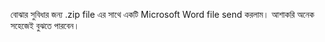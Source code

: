 বোঝার সুবিধার জন্য .zip file এর সাথে একটি Microsoft Word file send করলাম। আশাকরি অনেক সহেজেই বুঝতে পারবেন। 
